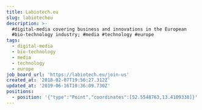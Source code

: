 ```yaml
---
title: Labiotech.eu
slug: labiotecheu
description: >-
  #digital-media covering business and innovations in the European
  #bio-technology industry; #media #technology #europe
tags:
  - digital-media
  - bio-technology
  - media
  - technology
  - europe
job_board_url: 'https://labiotech.eu/join-us'
created_at: '2018-02-07T19:56:27.312Z'
updated_at: '2019-06-16T10:36:09.730Z'
positions:
  - position: '{"type":"Point","coordinates":[52.5548763,13.4109338]}'
---
```



